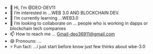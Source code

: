 - 👋 Hi, I’m @DEO-DEV11
- 👀 I’m interested in ...WEB 3.0 AND BLOCKCHAIN DEV. 
- 🌱 I’m currently learning ...WEB3.0 
- 💞️ I’m looking to collaborate on ... people who is working in dapps or blockchain tech companies 
- 📫 How to reach me ... Gmail-deo36911@gmail.com
- 😄 Pronouns: ...
- ⚡ Fun fact: ...i just start before know just few thinks about wbe-3.0 

<!---
DEO-DEV11/DEO-DEV11 is a ✨ special ✨ repository because its `README.md` (this file) appears on your GitHub profile.
You can click the Preview link to take a look at your changes.
--->

